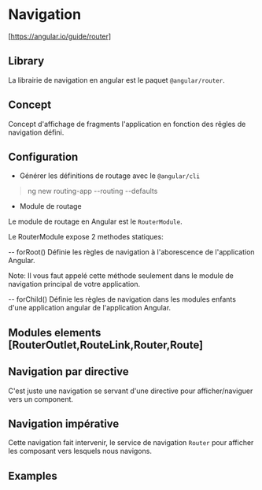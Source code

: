 # Navigation

[https://angular.io/guide/router]

## Library

La librairie de navigation en angular est le paquet `@angular/router`.

## Concept

Concept d'affichage de fragments l'application en fonction des rêgles de navigation défini.

## Configuration

- Générer les définitions de routage avec le `@angular/cli`

> ng new routing-app --routing --defaults

- Module de routage

Le module de routage en Angular est le `RouterModule`.

Le RouterModule expose 2 methodes statiques:

-- forRoot()
    Définie les règles de navigation à l'aborescence de l'application Angular.

Note: Il vous faut appelé cette méthode seulement dans le module de navigation principal de votre application.

-- forChild()
    Définie les règles de navigation dans les modules enfants d'une application angular de l'application Angular.

## Modules elements [RouterOutlet,RouteLink,Router,Route]

## Navigation par directive

C'est juste une navigation se servant d'une directive pour afficher/naviguer vers un component.

## Navigation impérative

Cette navigation fait intervenir, le service de navigation `Router` pour afficher les composant vers lesquels nous navigons.

## Examples
